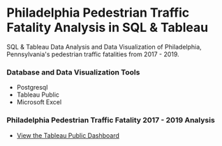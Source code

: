 # Philadelphia Pedestrian Traffic Fatality Analysis in SQL & Tableau
SQL & Tableau Data Analysis and Data Visualization of Philadelphia, Pennsylvania's pedestrian traffic fatalities from 2017 - 2019. 

### Database and Data Visualization Tools
+ Postgresql
+ Tableau Public
+ Microsoft Excel

### Philadelphia Pedestrian Traffic Fatality 2017 - 2019 Analysis
+ [View the Tableau Public Dashboard](https://public.tableau.com/profile/matthew.snell1329#!/vizhome/PhiladelphiaPedestrianFatalities/PhiladelphiasFatalPedestrianCrashes2017-2019)



